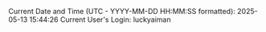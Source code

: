 Current Date and Time (UTC - YYYY-MM-DD HH:MM:SS formatted): 2025-05-13 15:44:26
Current User's Login: luckyaiman
